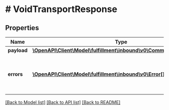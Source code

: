 # # VoidTransportResponse

## Properties

Name | Type | Description | Notes
------------ | ------------- | ------------- | -------------
**payload** | [**\OpenAPI\Client\Model\fulfillment\inbound\v0\CommonTransportResult**](CommonTransportResult.md) |  | [optional]
**errors** | [**\OpenAPI\Client\Model\fulfillment\inbound\v0\Error[]**](Error.md) | A list of error responses returned when a request is unsuccessful. | [optional]

[[Back to Model list]](../../README.md#models) [[Back to API list]](../../README.md#endpoints) [[Back to README]](../../README.md)
